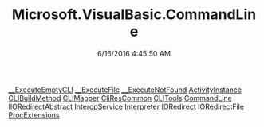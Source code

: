 ﻿---
title: Microsoft.VisualBasic.CommandLine
date: 6/16/2016 4:45:50 AM
---

[__ExecuteEmptyCLI](T-Microsoft.VisualBasic.CommandLine.__ExecuteEmptyCLI.html)
[__ExecuteFile](T-Microsoft.VisualBasic.CommandLine.__ExecuteFile.html)
[__ExecuteNotFound](T-Microsoft.VisualBasic.CommandLine.__ExecuteNotFound.html)
[ActivityInstance](T-Microsoft.VisualBasic.CommandLine.ActivityInstance.html)
[CLIBuildMethod](T-Microsoft.VisualBasic.CommandLine.CLIBuildMethod.html)
[CLIMapper](T-Microsoft.VisualBasic.CommandLine.CLIMapper.html)
[CliResCommon](T-Microsoft.VisualBasic.CommandLine.CliResCommon.html)
[CLITools](T-Microsoft.VisualBasic.CommandLine.CLITools.html)
[CommandLine](T-Microsoft.VisualBasic.CommandLine.CommandLine.html)
[IIORedirectAbstract](T-Microsoft.VisualBasic.CommandLine.IIORedirectAbstract.html)
[InteropService](T-Microsoft.VisualBasic.CommandLine.InteropService.html)
[Interpreter](T-Microsoft.VisualBasic.CommandLine.Interpreter.html)
[IORedirect](T-Microsoft.VisualBasic.CommandLine.IORedirect.html)
[IORedirectFile](T-Microsoft.VisualBasic.CommandLine.IORedirectFile.html)
[ProcExtensions](T-Microsoft.VisualBasic.CommandLine.ProcExtensions.html)
